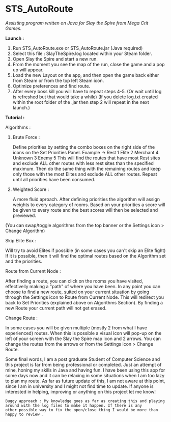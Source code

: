 # STS_AutoRoute
<i>Assisting program written on Java for Slay the Spire from Mega Crit Games. </i>

<b>Launch : </b>
1. Run STS_AutoRoute.exe or STS_AutoRoute.jar (Java required)
2. Select this file : SlayTheSpire.log located within your Steam folder.
3. Open Slay the Spire and start a new run.
4. From the moment you see the map of the run, close the game and a pop up will appear.
5. Load the new Layout on the app, and then open the game back either from Steam or from the top left Steam icon.
6. Optimize preferences and find route.
7. After every boss kill you will have to repeat steps 4-5. (Or wait until log is refreshed but that would take a while)
(If you delete log.txt created within the root folder of the .jar then step 2 will repeat in the next launch.)

<b>Tutorial :</b>
  
  Algorithms : 
  1. Brute Force :
  
     Define priorities by setting the combo boxes on the right side of the icons on the Set Priorities Panel.
     Example -> Rest 1
                Elite 2
                Merchant 4
                Unknown 3
                Enemy 5
     This will find the routes that have most Rest sites and exclude ALL other routes with less rest sites than the specified maximum.
     Then do the same thing with the remaining routes and keep only those with the most Elites and exclude ALL other routes.
     Repeat until all priorities have been consumed.
  2. Weighted Score :
  
     A more fluid aproach. After defining priorities the algorithm will assign weights to every category of rooms.
     Based on your priorities a score will be given to every route and the best scores will then be selected and previewed.
     
 (You can swap/toggle algorithms from the top banner or the Settings icon > Change Algorithm)
  
  Skip Elite Box : 
  
  Will try to avoid Elites if possible (in some cases you can't skip an Elite fight)
  If it is possible, then it will find the optimal routes based on the Algorithm set and the priorities.
  
  Route from Current Node :
  
  After finding a route, you can click on the rooms you have visited, effectivelly making a "path" of where you have been.
  In any point you can choose to find a new route, suited on your current situation by going through the Settings icon to Route 
  from Current Node. This will redirect you back to Set Priorities (explained above on Algorithms Section). By finding a new Route 
  your current path will not get erased.
  
  Change Route :
  
  In some cases you will be given multiple (mostly 2 from what I have experienced) routes. When this is possible a visual icon will 
  pop-up on the left of your screen with the Slay the Spire map icon and 2 arrows. You can change the routes from the arrows or from the
  Settings icon > Change Route.
  
  Some final words,
    I am a post graduate Student of Computer Science and this project is far from being professional or completed. Just an attempt of
    mine, honing my skills in Java and having fun. I have been using this app for some days now and it can be relaxing in some
    situations when I am too lazy to plan my route. As far as future update of this, I am not aware at this point, since I am in 
    university and I might not find time to update. If anyone is interested in helping, improving or anything on this project let me
    know!
    
    Buggy approach : My knowledge goes as far as creating this and playing around with the log files to make it happen. If there is any
    other possible way to fix the open/close thing I would be more than happy to review .
   
